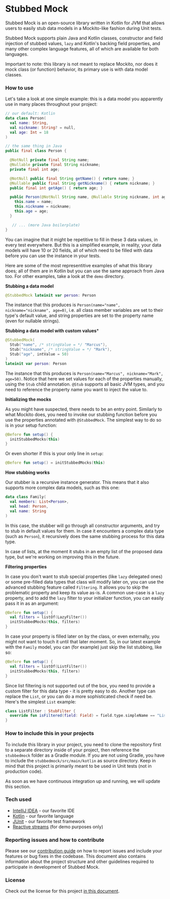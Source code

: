 # Stubbed Mock

Stubbed Mock is an open-source library written in Kotlin for JVM that allows
users to easily stub data models in a Mockito-like fashion during Unit tests.

Stubbed Mock supports plain Java and Kotlin classes, constructor and field
injection of stubbed values, `lazy` and Kotlin's backing field properties,
and many other complex language features, all of which are available for both
languages.

Important to note: this library is not meant to replace Mockito, nor does it
mock class (or function) behavior, its primary use is with data model classes.

### How to use

Let's take a look at one simple example: this is a data model you apparently
use in many places throughout your project:

```kotlin
// our default: Kotlin
data class Person(
  val name: String,
  val nickname: String? = null,
  val age: Int = 18
)
```

```java
// the same thing in Java
public final class Person {

  @NotNull private final String name;
  @Nullable private final String nickname;
  private final int age;

  @NotNull public final String getName() { return name; }
  @Nullable public final String getNickname() { return nickname; }
  public final int getAge() { return age; }

  public Person(@NotNull String name, @Nullable String nickname, int age) {
    this.name = name;
    this.nickname = nickname;
    this.age = age;
  }

   // ... (more Java boilerplate)
}
```

You can imagine that it might be repetitive to fill in these 3 data values, in
every test everywhere. But this is a simplified example, in reality, your data
models will have 10 or 20 fields, all of which need to be filled with data before
you can use the instance in your tests.

Here are some of the most representitive examples of what this library does; all of
them are in Kotlin but you can use the same approach from Java too. For other examples,
take a look at the `demo` directory.

**Stubbing a data model**

```kotlin
@StubbedMock lateinit var person: Person
```

The instance that this produces is ```Person(name="name", nickname="nickname", age=0)```,
i.e. all class member variables are set to their type's default value, and string properties
are set to the property name (even for nullable strings).

**Stubbing a data model with custom values***

```kotlin
@StubbedMock(
  Stub("name", /* stringValue = */ "Marcus"),
  Stub("nickname", /* stringValue = */ "Mark"),
  Stub("age", intValue = 50)
)
lateinit var person: Person
```

The instance that this produces is ```Person(name="Marcus", nickname="Mark", age=50)```.
Notice that here we set values for each of the properties manually, using the `Stub`
child annotation. `@Stub` supports all basic JVM types, and you need to reference the
property name you want to inject the value to.

**Initializing the mocks**

As you might have suspected, there needs to be an entry point. Similarly to what
Mockito does, you need to invoke our stubbing function before you use the properties
annotated with `@StubbedMock`. The simplest way to do so is in your setup function:

```kotlin
@Before fun setup() {
  initStubbedMocks(this)
}
```

Or even shorter if this is your only line in `setup`:

```kotlin
@Before fun setup() = initStubbedMocks(this)
```

**How stubbing works**

Our stubber is a recursive instance generator. This means that it also supports more
complex data models, such as this one:

```kotlin
data class Family(
  val members: List<Person>,
  val head: Person,
  val name: String
)
```

In this case, the stubber will go through all constructor arguments, and try to stub
in default values for them. In case it encounters a complex data type (such as `Person`),
it recursively does the same stubbing process for this data type.

In case of lists, at the moment it stubs in an empty list of the proposed data type, but
we're working on improving this in the future.

**Filtering properties**

In case you don't want to stub special properties (like `lazy` delegated ones) or some
pre-filled data types that class will modify later on, you can use the advanced stubbing
feature called `Filtering`. It allows you to skip the problematic property and keep its
value as-is. A common use-case is a `lazy` property, and to add the `lazy` filter to your
initializer function, you can easily pass it in as an argument:

```kotlin
@Before fun setup() {
  val filters = listOf(LazyFilter())
  initStubbedMocks(this, filters)
}
```

In case your property is filled later on by the class, or even externally, you might not
want to touch it until that later moment. So, in our latest example with the `Family` model,
you can (for example) just skip the list stubbing, like so:

```kotlin
@Before fun setup() {
  val filters = listOf(ListFilter())
  initStubbedMocks(this, filters)
}
```

Since list filtering is not supported out of the box, you need to provide a custom filter
for this data type - it is pretty easy to do. Another type can replace the `List`, or you
can do a more sophisticated check if need be. Here's the simplest `List` example:

```kotlin
class ListFilter : StubFilter {
  override fun isFiltered(field: Field) = field.type.simpleName == "List"
}
```

### How to include this in your projects

To include this library in your project, you need to clone the repository
first to a separate directory inside of your project, then reference the
`stubbedmock` folder as a Gradle module. If you are not using Gradle, you
have to include the `stubbedmock/src/main/kotlin` as source directory. Keep
in mind that this project is primarily meant to be used in Unit tests (not
in production code).

As soon as we have continuous integration up and running, we will update
this section.

### Tech used

- [IntelliJ IDEA](https://www.jetbrains.com/idea/) - our favorite IDE
- [Kotlin](https://kotlinlang.org/) - our favorite language
- [JUnit](https://junit.org/junit4/) - our favorite test framework
- [Reactive streams](http://reactivex.io/) (for demo purposes only)

### Reporting issues and how to contribute

Please see our [contribution guide](CONTRIBUTING.md) on how to report issues
and include your features or bug fixes in the codebase. This document also
contains information about the project structure and other guidelines required
to participate in development of Stubbed Mock.

### License

Check out the license for this project [in this document](LICENSE).